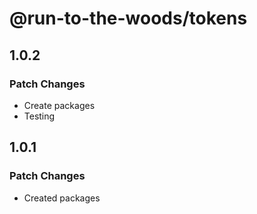 # @run-to-the-woods/tokens

## 1.0.2

### Patch Changes

- Create packages
- Testing

## 1.0.1

### Patch Changes

- Created packages
